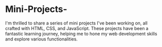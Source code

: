 # Mini-Projects-
I'm thrilled to share a series of mini projects I've been working on, all crafted with HTML, CSS, and JavaScript. These projects have been a fantastic learning journey, helping me to hone my web development skills and explore various functionalities.
